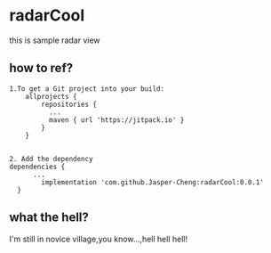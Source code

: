 # radarCool
this is sample radar view
## how to ref?

    1.To get a Git project into your build:
        allprojects {
            repositories {
              ...
              maven { url 'https://jitpack.io' }
            }
        }
        
        
    2. Add the dependency
    dependencies {
          ...
	        implementation 'com.github.Jasper-Cheng:radarCool:0.0.1'
	  }
    
## what the hell?
I'm still in novice village,you know...,hell hell hell!
